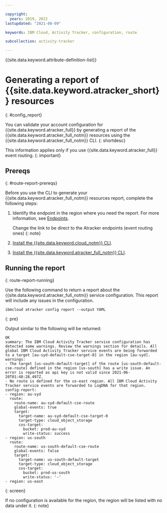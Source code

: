 ```yaml
---

copyright:
  years: 2019, 2022
lastupdated: "2021-08-09"

keywords: IBM Cloud, Activity Tracker, configuration, route

subcollection: activity-tracker

---
```


{{site.data.keyword.attribute-definition-list}}


# Generating a report of {{site.data.keyword.atracker_short}} resources
{: #config_report}

You can validate your account configuration for {{site.data.keyword.atracker_full}} by generating a report of the {{site.data.keyword.atracker_full_notm}} resources using the {{site.data.keyword.atracker_full_notm}} CLI. 
{: shortdesc}

This information applies only if you use {{site.data.keyword.atracker_full}} event routing.
{: important}

## Prereqs
{: #route-report-prereqs}

Before you use the CLI to generate your {{site.data.keyword.atracker_full_notm}} resources report, complete the following steps:

1. Identify the endpoint in the region where you need the report. For more information, see [Endpoints](/docs/activity-tracker?topic=activity-tracker-endpoints#endpoints_api).

    Change the link to be direct to the Atracker endpoints (event routing ones)
    {: note}

2. [Install the {{site.data.keyword.cloud_notm}} CLI](/docs/cli?topic=cli-install-ibmcloud-cli).

3. [Install the {{site.data.keyword.atracker_full_notm}} CLI](/docs/activity-tracker?topic=activity-tracker-activity-tracking-cli#activity-tracking-cli-prereq).


## Running the report
{: route-report-running}

Use the following command to return a report about the {{site.data.keyword.atracker_full_notm}} service configuration.  This report will include any issues in the configuration. 

```text
ibmcloud atracker config report --output YAML 
```
{: pre}

Output similar to the following will be returned:

```text
OK
summary: The IBM Cloud Activity Tracker service configuration has detected some warnings. Review the warnings section for details. All global IBM Cloud Activity Tracker service events are being forwarded to a target [au-syd-default-cse-target-0] in the region [au-syd].
warnings:
- The target [us-south-default-target] of the route [us-south-default-cse-route] defined in the region [us-south] has a write issue. An error is reported as api key is not valid since 2021-06-20T01:48:28.497Z.
- No route is defined for the us-east region. All IBM Cloud Activity Tracker service events are forwarded to LogDNA for that region.
config-report:
- region: au-syd
  route:
    route-name: au-syd-default-cse-route
    global-events: true
    target:
      target-name: au-syd-default-cse-target-0
      target-type: cloud_object_storage
      cos-target:
        bucket: prod-au-syd
        write-status: success
- region: us-south
  route:
    route-name: us-south-default-cse-route
    global-events: false
    target:
      target-name: us-south-default-target
      target-type: cloud_object_storage
      cos-target:
        bucket: prod-us-south
        write-status: '-'
- region: us-east
```
{: screen}

If no configuration is available for the region, the region will be listed with no data under it.
{: note}
 
 